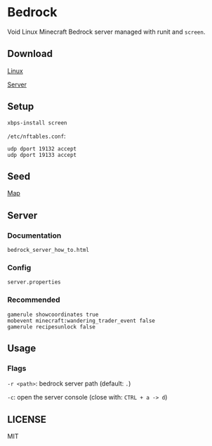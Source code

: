 # Bedrock

Void Linux Minecraft Bedrock server managed with runit and `screen`.

## Download

[Linux](https://github.com/minecraft-linux/appimage-builder/releases)

[Server](https://www.minecraft.net/en-us/download/server/bedrock)

## Setup

```
xbps-install screen
```

`/etc/nftables.conf`:

```
udp dport 19132 accept
udp dport 19133 accept
```

## Seed

[Map](https://www.chunkbase.com/apps/seed-map)

<!-- -9134377708685086840 -->

## Server

### Documentation

```
bedrock_server_how_to.html
```

### Config

```
server.properties
```

### Recommended

```
gamerule showcoordinates true
mobevent minecraft:wandering_trader_event false
gamerule recipesunlock false
```

## Usage

### Flags

`-r <path>`: bedrock server path (default: `.`)

<!-- `-S <name>`: server name (default: `bedrock`) -->

`-c`: open the server console (close with: `CTRL + a -> d`)

<!-- `-s`: stop the server (this will restart the runit service) -->

## LICENSE

MIT
